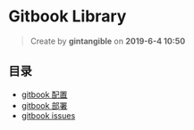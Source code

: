 # Gitbook Library

> Create by **gintangible** on **2019-6-4 10:50**  

## 目录

* [gitbook 配置](./book-json.md)
* [gitbook 部署](./gitbook-published.md)
* [gitbook issues](./gitbook-issues.md)